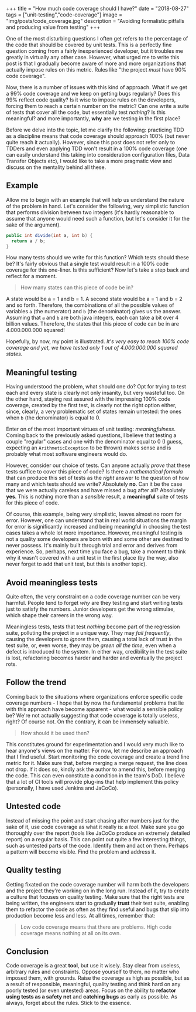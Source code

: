 +++
title = "How much code coverage should I have?"
date = "2018-08-27"
tags = ["unit-testing","code-coverage"]
image = "img/posts/code_coverage.jpg"
description = "Avoiding formalistic pitfalls and producing value from testing"
+++

One of the most disturbing questions I often get refers to the percentage of the code that should be covered by unit tests. This is a perfectly fine question coming from a fairly inexperienced developer, but it troubles me greatly in virtually any other case. However, what urged me to write this post is that I gradually become aware of more and more organizations that actually impose rules on this metric. Rules like "the project *must* have 90% code coverage".

Now, there is a number of issues with this kind of approach. What if we get a 99% code coverage and we keep on getting bugs regularly? Does this 99% reflect code quality? Is it wise to impose rules on the developers, forcing them to reach a certain number on the metric? Can one write a suite of tests that cover all the code, but essentially test *nothing*? Is this meaningful? and more importantly, **why** are we testing in the first place?

Before we delve into the topic, let me clarify the following: practicing TDD as a discipline means that code coverage should approach 100% (but never quite reach it actually). However, since this post does not refer only to TDDers and even applying TDD won't result in a 100% code coverage (one can easily understand this taking into consideration configuration files, Data Transfer Objects etc), I would like to take a more pragmatic view and discuss on the mentality behind all these.

## Example

Allow me to begin with an example that will help us understand the nature of the problem in hand. Let's consider the following, very simplistic function that performs division between two integers (it's hardly reasonable to assume that anyone would need such a function, but let's consider it for the sake of the argument).

```java
public int divide(int a, int b) {
  return a / b;
}
```

How many tests should we write for this function? Which tests should these be? It's fairly obvious that a single test would result in a 100% code coverage for this one-liner. Is this sufficient? Now let's take a step back and reflect for a moment.

> How many states can this piece of code be in?

A state would be a = 1 and b = 1. A second state would be a = 1 and b = 2 and so forth. Therefore, the combinations of all the possible values of variables `a` (the numerator) and `b` (the denominator) gives us the answer. Assuming that `a` and `b` are both java integers, each can take a bit over 4 billion values. Therefore, the states that this piece of code can be in are 4.000.000.000 squared!

Hopefully, by now, my point is illustrated. *It's very easy to reach 100% code coverage and yet, we have tested only 1 out of 4.000.000.000 squared states*.

## Meaningful testing

Having understood the problem, what should one do? Opt for trying to test each and every state is clearly not only insanity, but very wasteful too. On the other hand, staying rest assured with the impressing 100% code coverage, created by the first test, is clearly not the right option either, since, clearly, a very problematic set of states remain untested: the ones when `b` (the denominator) is equal to 0.

Enter on of the most important virtues of unit testing: *meaningfulness*. Coming back to the previously asked questions, I believe that testing a couple "regular" cases and one with the denominator equal to 0 (I guess, expecting an `ArithmeticException` to be thrown) makes sense and is probably what most software engineers would do.

However, consider our choice of tests. Can anyone actually *prove* that these tests suffice to cover this piece of code? Is there a *mathematical formula* that can produce this set of tests as the *right* answer to the question of how many and which tests should we write? Absolutely **no**. Can it be the case that we were actually careless and have missed a bug after all? Absolutely **yes**. This is nothing more than a *sensible* result, a **meaningful** suite of tests for this piece of code.

Of course, this example, being very simplistic, leaves almost no room for error. However, one can understand that in real world situations the margin for error is significantly increased and being meaningful in choosing the test cases takes a whole lot more importance. However, meaningful testing is not a quality some developers are born with and some other are destined to never possess. It's mainly built through trial and error and derives from experience. So, perhaps, next time you face a bug, take a moment to think why it wasn't covered with a unit test in the first place (by the way, also never forget to add that unit test, but this is another topic).

## Avoid meaningless tests

Quite often, the very constraint on a code coverage number can be very harmful. People tend to forget *why* are they testing and start writing tests just to satisfy the numbers. Junior developers get the wrong stimulae, which shape their careers in the wrong way.

Meaningless tests, tests that test *nothing* become part of the regression suite, polluting the project in a unique way. They may *fail frequently*, causing the developers to *ignore* them, causing a total lack of trust in the test suite, or, even worse, they may be *green all the time*, even when a defect is introduced to the system. In either way, credibility in the test suite is lost, refactoring becomes harder and harder and eventually the project rots.

## Follow the trend

Coming back to the situations where organizations enforce specific code coverage numbers - I hope that by now the fundamental problems that lie with this approach have become apparent - what would a sensible policy be? We're not actually suggesting that code coverage is totally useless, right? Of course not. On the contrary, it can be immensely valuable.

> How should it be used then?

This constitutes ground for experimentation and I would very much like to hear anyone's views on the matter. For now, let me describe an approach that I find useful. Start monitoring the code coverage and create a trend line metric for it. Make sure that, before merging a merge request, the line does not drop. If it does so, kindly ask the author to amend this, before merging the code. This can even constitute a condition in the team's DoD. I believe that a lot of CI tools will provide plug-ins that help implement this policy (personally, I have used Jenkins and JaCoCo).

## Untested code

Instead of missing the point and start chasing after numbers just for the sake of it, use code coverage as what it really is: a *tool*. Make sure you go thoroughly over the report (tools like JaCoCo produce an extremely detailed report) on a regular basis. This can point out quite a few interesting things, such as untested parts of the code. Identify them and act on them. Perhaps a pattern will become visible. Find the problem and address it.

## Quality testing

Getting fixated on the code coverage number will harm both the developers and the project they're working on in the long run. Instead of it, try to create a culture that focuses on quality testing. Make sure that the right tests are being written, the engineers start to gradually **trust** their test suite, enabling them to refactor the code as often as they find useful and bugs that slip into production become less and less. At all times, remember that:

> Low code coverage means that there are problems. High code coverage means nothing at all on its own.

## Conclusion

Code coverage is a great **tool**, but use it wisely. Stay clear from useless, arbitrary rules and constraints. Oppose yourself to them, no matter who imposed them, with grounds. Raise the coverage as high as possible, but as a result of responsible, meaningful, quality testing and think hard on any poorly tested (or even untested) areas. Focus on the ability to **refactor using tests as a safety net** and **catching bugs** as early as possible. As always, forget about the rules. Stick to the essence.

